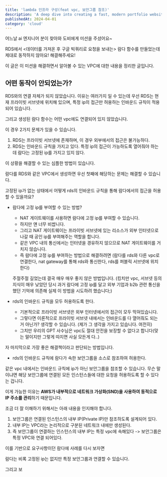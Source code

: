 ```yaml
---
title: 'lambda 인프라 구성(feat vpc, 보안그룹 참조)'
description: 'A deep dive into creating a fast, modern portfolio website using Astro, focusing on performance and developer experience.'
publishedAt: 2024-04-01
category: 'cloud'
---
```


어느날 ai 엔지니어 분이 찾아와 도비에게 미션을 주셨어요~

RDS에서 <데이터를 가져온 후 구글 빅쿼리로 요청을 보내는> 람다 함수를 만들었는데 제대로 동작하지 않아요! 해결해주세요!

이 글은 이 미션을 해결하면서 알아볼 수 있는 VPC에 대한 내용을 정리한 글입니다.

## 어떤 동작이 안되었는가?

RDS와의 연결 자체가 되지 않았습니다. 이유는 여러가지 일 수 있는데 우선 RDS는 현재 프라이빗 서브넷에 위치해 있으며, 특정 ip의 접근만 허용하는 인바운드 규칙이 적용되어 있습니다.

그리고 생성된 람다 함수는 어떤 vpc에도 연결되어 있지 않았습니다.

이 경우 2가지 문제가 있을 수 있습니다.

1. RDS는 프라이빗 서브넷에 존재하며, 이 경우 외부에서의 접근은 불가능하다.
2. RDS는 인바운드 규칙을 가지고 있다. 특정 ip의 접근이 가능하도록 열어줘야 하는데 람다는 고정된 ip를 가지고 있지 않다.

이 상황을 해결할 수 있는 심플한 방법이 있습니다.

람다를 RDS와 같은 VPC에서 생성하면 우선 첫째에 해당하는 문제는 해결할 수 있습니다.

고정된 ip가 없는 상태에서 어떻게 rds의 인바운드 규칙을 통해 람다에서의 접근을 허용할 수 있을까요?

- 람다에 고정 ip를 부여할 수 있는 방법?

  - NAT 게이트웨이를 사용하면 람다에 고정 ip를 부여할 수 있습니다.
  - 하지만 얜 너무 비쌉니다.
  - 그리고 NAT 게이트웨이는 프라이빗 서브넷에 있는 리소스가 외부 인터넷으로 나갈 때 공인 ip를 부여해주는 역할을 합니다.
  - 같은 VPC 내의 통신에서는 인터넷을 경유하지 않으므로 NAT 게이트웨이를 거치지 않습니다.
  - 즉 람다에 고정 ip를 부여하는 방법으로 해결하려면 (람다를 rds와 다른 vpc로 연결한다, nat gateway를 통해 rds와 통신한다, rds를 퍼블릭 서브넷에 위치한다)

  주절주절 길었는데 결국 매우 매우 좋지 않은 방법입니다. (킹치만 vpc, 서브넷 등의 지식이 매우 낮았던 당시 과거 람다에 고정 ip를 달고 외부 기업과 b2b 관련 통신을 했던 기억에 의존해 실제 이 방법을 시도하려 했습니다;)

- rds의 인바운드 규칙을 모두 허용하도록 한다.
  - 기본적으로 프라이빗 서브넷은 외부 인터넷에서의 접근이 모두 막혀있습니다.
  - 그렇다면 이론적으로 프라이빗 서브넷 내에서는 인바운드를 다 열어줘도 되는거 아닌가? 생각할 수 있습니다. (제가 그 생각을 가지고 있습니다. 여전히)
  - 그치만 우리의 GPT 사수님은 vpc도 절대 안전을 보장할 수 없다고 합니다(맞는 말이지만 그렇게 따지면 사실 모든게 다..)

자 마지막으로 가장 좋은 해결책이라고 판단되는 방법입니다.

- rds의 인바운드 규칙에 람다가 속한 보안그룹을 소스로 참조하여 허용한다.

같은 vpc 내에서는 인바운드 규칙에 ip가 아닌 보안그룹을 참조할 수 있습니다.
무슨 말이냐면 해당 보안그룹에 연결된 모든 인스턴스들에 대한 요청을 허용하도록 할 수 있다는 겁니다.

이게 가능한 이유는 **AWS가 내부적으로 네트워크 가상화(SND)을 사용하여 동적으로 IP 주소를 관리**하기 때문입니다.

조금 더 잘 이해하기 위해서는 아래 내용을 인지해야 합니다.

1. 보안그룹은 연결된 인스턴스의 내부 IP(Private IP)만 참조하도록 설계되어 있다.
2. 내부 IP는 VPC라는 논리적으로 구분된 네트워크 내에만 생성된다.
3. 즉 보안그룹이 연결하는 인스턴스의 내부 IP는 특정 vpc에 속해있다 -> 보안그룹은 특정 VPC와 연결 되어있다.

이를 기반으로 요구사항이던 람다에 사례를 다시 보자면

람다는 비록 고정된 ip는 없지만 특정 보안그룹과 연결할 수 있습니다.

그리고 보
